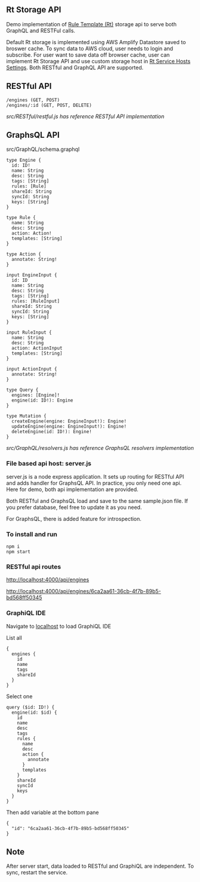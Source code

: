 ## Rt Storage API

Demo implementation of [Rule Template (Rt)](https://rt.qiangc.net) storage api to serve both GraphQL and RESTFul calls.

Default Rt storage is implemented using AWS Amplify Datastore saved to broswer cache.  To sync data to AWS cloud, user needs to login and subscribe.  For user want to save data off browser cache, user can implement Rt Storage API and use custom storage host in [Rt Service Hosts Settings](https://rt.qiangc.net/settings).  Both RESTful and GraphQL API are supported.

## RESTful API

```
/engines (GET, POST)
/engines/:id (GET, POST, DELETE)
```

_src/RESTful/restful.js has reference RESTful API implementation_

## GraphsQL API

src/GraphQL/schema.graphql

```
type Engine {
  id: ID!
  name: String
  desc: String
  tags: [String]
  rules: [Rule]
  shareId: String
  syncId: String
  keys: [String]
}

type Rule {
  name: String
  desc: String
  action: Action!
  templates: [String]
}

type Action {
  annotate: String!
}

input EngineInput {
  id: ID
  name: String
  desc: String
  tags: [String]
  rules: [RuleInput]
  shareId: String
  syncId: String
  keys: [String]
}

input RuleInput {
  name: String
  desc: String
  action: ActionInput
  templates: [String]
}

input ActionInput {
  annotate: String!
}

type Query {
  engines: [Engine]!
  engine(id: ID!): Engine
}

type Mutation {
  createEngine(engine: EngineInput!): Engine!
  updateEngine(engine: EngineInput!): Engine!
  deleteEngine(id: ID!): Engine!
}

```

_src/GraphQL/resolvers.js has reference GraphsQL resolvers implementation_

### File based api host: server.js

server.js is a node express application.  It sets up routing for RESTful API and adds handler for GraphsQL API.  In practice, you only need one api.  Here for demo, both api implementation are provided.

Both RESTful and GraphsQL load and save to the same sample.json file. If you prefer database, feel free to update it as you need.

For GraphsQL, there is added feature for introspection.

### To install and run

```
npm i
npm start
```

### RESTful api routes

[http://localhost:4000/api/engines](http://localhost:4000/api/engines)

[http://localhost:4000/api/engines/6ca2aa61-36cb-4f7b-89b5-bd568ff50345](http://localhost:4000/api/engines/6ca2aa61-36cb-4f7b-89b5-bd568ff50345)

### GraphiQL IDE

Navigate to [localhost](http://localhost:4000) to load GraphiQL IDE

List all

```
{
  engines {
    id
    name
    tags
    shareId
  }
}
```

Select one

```
query ($id: ID!) {
  engine(id: $id) {
    id
    name
    desc
    tags
    rules {
      name
      desc
      action {
        annotate
      }
      templates
    }
    shareId
    syncId
    keys
  }
}
```

Then add variable at the bottom pane

```
{
  "id": "6ca2aa61-36cb-4f7b-89b5-bd568ff50345"
}
```

## Note

After server start, data loaded to RESTful and GraphiQL are independent.  To sync, restart the service.